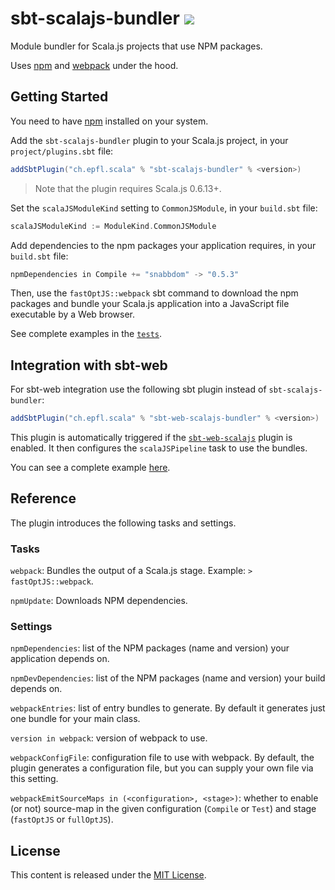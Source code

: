 sbt-scalajs-bundler [![](https://index.scala-lang.org/scalacenter/sbt-scalajs-bundler/sbt-scalajs-bundler/latest.svg)](https://index.scala-lang.org/scalacenter/sbt-scalajs-bundler)
==================

Module bundler for Scala.js projects that use NPM packages.

Uses [npm](https://www.npmjs.com) and [webpack](https://webpack.github.io/) under the hood.

## Getting Started

You need to have [npm](https://docs.npmjs.com/getting-started/installing-node) installed on your system.

Add the `sbt-scalajs-bundler` plugin to your Scala.js project, in your `project/plugins.sbt` file:

~~~ scala
addSbtPlugin("ch.epfl.scala" % "sbt-scalajs-bundler" % <version>)
~~~

> Note that the plugin requires Scala.js 0.6.13+.

Set the `scalaJSModuleKind` setting to `CommonJSModule`, in your `build.sbt` file:

~~~ scala
scalaJSModuleKind := ModuleKind.CommonJSModule
~~~

Add dependencies to the npm packages your application requires, in your `build.sbt` file:

~~~ scala
npmDependencies in Compile += "snabbdom" -> "0.5.3"
~~~

Then, use the `fastOptJS::webpack` sbt command to download the npm packages and bundle your Scala.js
application into a JavaScript file executable by a Web browser.

See complete examples in the [`tests`](sbt-scalajs-bundler/src/sbt-test/sbt-scalajs-bundler/).

## Integration with sbt-web

For sbt-web integration use the following sbt plugin instead of `sbt-scalajs-bundler`:

~~~ scala
addSbtPlugin("ch.epfl.scala" % "sbt-web-scalajs-bundler" % <version>)
~~~

This plugin is automatically triggered if the [`sbt-web-scalajs`](https://github.com/vmunier/sbt-web-scalajs) plugin
is enabled. It then configures the `scalaJSPipeline` task to use the bundles.

You can see a complete example [here](sbt-web-scalajs-bundler/src/sbt-test/sbt-web-scalajs-bundler/play).

## Reference

The plugin introduces the following tasks and settings.

### Tasks

`webpack`: Bundles the output of a Scala.js stage. Example: `> fastOptJS::webpack`.

`npmUpdate`: Downloads NPM dependencies.

### Settings

`npmDependencies`: list of the NPM packages (name and version) your application depends on.

`npmDevDependencies`: list of the NPM packages (name and version) your build depends on.

`webpackEntries`: list of entry bundles to generate. By default it generates just one bundle for your main class.

`version in webpack`: version of webpack to use.

`webpackConfigFile`: configuration file to use with webpack. By default, the plugin generates a
configuration file, but you can supply your own file via this setting.

`webpackEmitSourceMaps in (<configuration>, <stage>)`: whether to enable (or not) source-map in the given
configuration (`Compile` or `Test`) and stage (`fastOptJS` or `fullOptJS`).

## License

This content is released under the [MIT License](http://opensource.org/licenses/mit-license.php).
